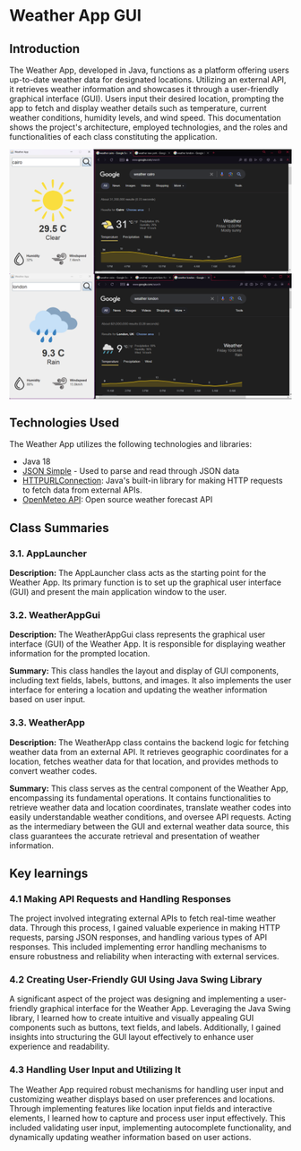 <h1>Weather App GUI</h1>
<h2>Introduction</h2>
<p>

The Weather App, developed in Java, functions as a platform offering users up-to-date weather data for designated locations. Utilizing an external API, it retrieves weather information and showcases it through a 
user-friendly graphical interface (GUI). Users input their desired location, prompting the app to fetch and display weather details such as temperature, current weather conditions, humidity levels, and wind speed.
This documentation shows the project's architecture, employed technologies, and the roles and functionalities of each class constituting the application.
</p>

<p align="center">
    <img src="https://github.com/GasserAli/java-weather-app/blob/master/images%20for%20github%201.png" align="left">
     <img src="https://github.com/GasserAli/java-weather-app/blob/master/images%20for%20github%203.png" align="center">
</p>

<h2>Technologies Used</h2>
<p>
    The Weather App utilizes the following technologies and libraries:
</p>
<ul>
  <li>Java 18</li>
  <li><a href="https://code.google.com/archive/p/json-simple/downloads">JSON Simple</a> - Used to parse and read through JSON data</li>
  <li><a href="https://docs.oracle.com/en/java/javase/11/docs/api/java.net/java/net/HttpURLConnection.html">HTTPURLConnection</a>: Java's built-in library for making HTTP requests to fetch data from external APIs.</li>
  <li><a href="https://open-meteo.com/en/docs">OpenMeteo API</a>: Open source weather forecast API</li>
</ul>

<h2>Class Summaries</h2>

<h3>3.1. AppLauncher</h3>
<p>
    <strong>Description:</strong> 
The AppLauncher class acts as the starting point for the Weather App. Its primary function is to set up the graphical user interface (GUI) and present the main application window to the user.
</p>

<h3>3.2. WeatherAppGui</h3>
<p>
    <strong>Description:</strong> The WeatherAppGui class represents the graphical user interface (GUI) of the Weather App. It is responsible for displaying weather information for the prompted location.
</p>
<p>
    <strong>Summary:</strong> This class handles the layout and display of GUI components, including text fields, labels, buttons, and images. It also implements the user interface for entering a location and updating the weather information based on user input.
</p>

<h3>3.3. WeatherApp</h3>
<p>
    <strong>Description:</strong> The WeatherApp class contains the backend logic for fetching weather data from an external API. It retrieves geographic coordinates for a location, fetches weather data for that location, and provides methods to convert weather codes.
</p>
<p>
    <strong>Summary:</strong> This class serves as the central component of the Weather App, encompassing its fundamental operations. It contains functionalities to retrieve weather data and location coordinates, 
  translate weather codes into easily understandable weather conditions, and oversee API requests. Acting as the intermediary between the GUI and external weather data source, this class guarantees the accurate retrieval and presentation of weather information.
</p>
<h2>Key learnings</h2>

<h3>4.1 Making API Requests and Handling Responses</h3>
<p>The project involved integrating external APIs to fetch real-time weather data. Through this process, I gained valuable experience in making HTTP requests, parsing JSON responses, and handling various types of API responses. This included implementing error handling mechanisms to ensure robustness and reliability when interacting with external services.
</p>  
<h3>4.2 Creating User-Friendly GUI Using Java Swing Library</h3>
<p>A significant aspect of the project was designing and implementing a user-friendly graphical interface for the Weather App. Leveraging the Java Swing library, 
  I learned how to create intuitive and visually appealing GUI components such as buttons, text fields, and labels. 
  Additionally, I gained insights into structuring the GUI layout effectively to enhance user experience and readability.</p>
  <h3>4.3 Handling User Input and Utilizing It</h3>
  <p>The Weather App required robust mechanisms for handling user input and customizing weather displays based on user preferences and locations. Through implementing features 
    like location input fields and interactive elements, I learned how to capture and process user input effectively. This included validating user input, implementing autocomplete functionality,
    and dynamically updating weather information based on user actions.</p>
  
